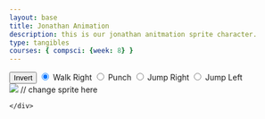 ```yaml
---
layout: base
title: Jonathan Animation
description: this is our jonathan anitmation sprite character.
type: tangibles
courses: { compsci: {week: 8} }
---
```


<body>
    <div id="controls"> <!--basic radio buttons which can be used to check whether each individual animaiton works -->
        <button id="toggleCanvasEffect">Invert</button>
        <input type="radio" name="animation" id="walkRight" checked>
        <label for="walkRight">Walk Right</label>
        <input type="radio" name="animation" id="walkLeft">
        <label for="walkLeft">Punch</label>
        <input type="radio" name="animation" id="jumpRight">
        <label for="jumpRight">Jump Right</label>
        <input type="radio" name="animation" id="jumpLeft">
        <label for="jumpLeft">Jump Left</label>
    </div>
    <div>
        <canvas id="spriteContainer"> <!-- Within the base div is a canvas. An HTML canvas is used only for graphics. It allows the user to access some basic functions related to the image created on the canvas (including animation) -->
            <img id="Jonathan Joes Sprite" src="{{site.baseurl}}/images/Jonathan_Joes_sprite_sheet.png"> // change sprite here
        </canvas>

    </div>
</body>

<script>
    const canvas = document.getElementById('spriteContainer');
    const ctx = canvas.getContext('2d');
    /* Toggle "canvas filter propery" 
    * look in _sass/minima/dark-mode.scss
    */
   canvas.style.filter = "none";
    /*var isFilterEnabled = true;
    const defaultFilter = getComputedStyle(document.documentElement).getPropertyValue('--default-canvas-filter');
    toggleCanvasEffect.addEventListener("click", function () {
        if (isFilterEnabled) {
            canvas.style.filter = "none";  // remove filter
        } else {
            canvas.style.filter = defaultFilter; // Apply the default filter value
        }

        isFilterEnabled = !isFilterEnabled;  // switch boolean value
    });*/
    // start on page load
    window.addEventListener('load', function () {
        const SPRITE_WIDTH = 55;  // matches sprite pixel width
        const SPRITE_HEIGHT = 75; // matches sprite pixel height
        const FRAME_LIMIT = 5;  // matches number of frames per sprite row, this code assume each row is same

        const SCALE_FACTOR = 2;  // control size of sprite on canvas
        canvas.width = SPRITE_WIDTH * SCALE_FACTOR;
        canvas.height = SPRITE_HEIGHT * SCALE_FACTOR;

        // a class to store the differences in the animations to make it clear what the animation changes are for
        class AnimationType{
            constructor(initFrameX = 0, maxFrame = FRAME_LIMIT, animationDelay = 58, spriteWidth = SPRITE_WIDTH , spriteHeight= SPRITE_HEIGHT){
                this.maxFrame = maxFrame;
                this.initFrameX = initFrameX;
                this.animationDelay = animationDelay;
                this.spriteWidth = spriteWidth;
                this.spriteHeight = spriteHeight;
            }
        }

        class Jonathan {
            constructor() {
                this.image = document.getElementById("Jonathan Joes Sprite");
                this.x = 0;
                this.y = 0;
                this.minFrame = 0;
                this.animationType = new AnimationType();
                this.frameX = 0;
                this.frameY = 0;
            }

            // draw Monkey object
            draw(context) {
                context.drawImage(
                    this.image,
                    this.frameX * this.animationType.spriteWidth,
                    this.frameY * this.animationType.spriteHeight,
                    this.animationType.spriteWidth,
                    this.animationType.spriteHeight,
                    this.x,
                    this.y,
                    canvas.width,
                    canvas.height
                );
            }

            // update frameX of object
            update() {
                // this sprite sheet uses a variable number of frames for different animations
                if (this.frameX < this.animationType.maxFrame) {
                    this.frameX++;
                } else {
                    // the start frame of the animations changes in this sprite sheet
                    this.frameX = this.animationType.initFrameX;
                }
            }
        }

        // Monkey object
        const jonathan = new Jonathan();

        // Make the animations that deviate from the default use a class 
        // to make it more readible what the changes are doing
        //const jumpRightAnimation = new AnimationType(undefined, 7, undefined); // frames go from 0 to 7 but everything else is the same
        //const jumpLeftAnimation = new AnimationType(8, undefined, undefined); // frames go from 8 to 14 but everything else is the same
        const punchAnimation = new AnimationType(undefined, 12, undefined, 60,80);

        const swordAnimation = new AnimationType(undefined,11,
        undefined,50,100);
        // update frameY of monkey object, action from radio controls
        const controls = document.getElementById('controls');
        controls.addEventListener('click', function (event) {
            if (event.target.tagName === 'INPUT') {
                const selectedAnimation = event.target.id;
                switch (selectedAnimation) {
                    case 'walkRight':
                        jonathan.frameY = 0;
                        jonathan.animationType = new AnimationType();
                        break;
                    case 'walkLeft':
                        jonathan.frameY = 1;
                        jonathan.animationType = punchAnimation;
                        break;
                    case 'jumpRight':
                        jonathan.frameY = 2;
                        jonathan.animationType = swordAnimation;
                        break;
                    case 'jumpLeft':
                        // this animation is on the same line as jumpRight
                        //monkey.frameY = 2;
                        //monkey.animationType = jumpLeftAnimation;
                    default:
                        break;
                }
            }
        });

        // Animation recursive control function
        function animate() {
            // Clears the canvas to remove the previous frame.
            ctx.clearRect(0, 0, canvas.width, canvas.height);

            // Draws the current frame of the sprite.
            jonathan.draw(ctx);

            // Updates the `frameX` property to prepare for the next frame in the sprite sheet.
            jonathan.update();

            // Uses `requestAnimationFrame` to synchronize the animation loop with the display's refresh rate,
            // ensuring smooth visuals.
            requestAnimationFrame(function() {
                setTimeout(animate, jonathan.animationType.animationDelay); // Adjust the delay (in milliseconds) to control the frame rate.
            });
        }

        // run 1st animate
        animate();
    });
</script>